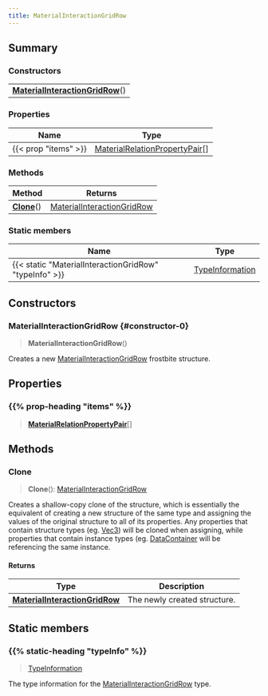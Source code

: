 ```yaml
---
title: MaterialInteractionGridRow
---
```



## Summary
### Constructors
| |
| ----------- |
| **[MaterialInteractionGridRow](#constructor-0)**() |

### Properties
| Name | Type |
| ---- | ---- |
| {{< prop "items" >}} | [MaterialRelationPropertyPair](/vext/ref/fb/materialrelationpropertypair)[] |

### Methods
| Method | Returns |
| ------ | ---- |
| **[Clone](#clone)**() | [MaterialInteractionGridRow](/vext/ref/fb/materialinteractiongridrow) |

### Static members
| Name | Type |
| ---- | ---- |
| {{< static "MaterialInteractionGridRow" "typeInfo" >}} | [TypeInformation](/vext/ref/shared/class/typeinformation) |

## Constructors
### MaterialInteractionGridRow {#constructor-0}
> **MaterialInteractionGridRow**()

Creates a new [MaterialInteractionGridRow](/vext/ref/fb/materialinteractiongridrow) frostbite structure.

## Properties
### {{% prop-heading "items" %}}
> **[MaterialRelationPropertyPair](/vext/ref/fb/materialrelationpropertypair)**[]

## Methods
### Clone
> **Clone**(): [MaterialInteractionGridRow](/vext/ref/fb/materialinteractiongridrow)

Creates a shallow-copy clone of the structure, which is essentially the equivalent of creating a new structure of the same type and assigning the values of the original structure to all of its properties. Any properties that contain structure types (eg. [Vec3](/vext/ref/shared/class/vec3)) will be cloned when assigning, while properties that contain instance types (eg. [DataContainer](/vext/ref/shared/class/datacontainer) will be referencing the same instance.

#### Returns
| Type | Description |
| ---- | ----------- |
| **[MaterialInteractionGridRow](/vext/ref/fb/materialinteractiongridrow)** | The newly created structure. |

## Static members
### {{% static-heading "typeInfo" %}}
> [TypeInformation](/vext/ref/shared/class/typeinformation)

The type information for the [MaterialInteractionGridRow](/vext/ref/fb/materialinteractiongridrow) type.

